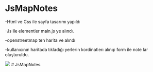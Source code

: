# JsMapNotes

-Html ve Css ile sayfa tasarımı yapıldı

-Js ile elementler main.js ye alındı.

-openstreetmap ten harita ve alındı

-kullanıcının haritada tıkladığı yerlerin kordinatlerı alınıp form ile note lar oluşturuldu.


<img src="screen.gif"/>
# JsMapNotes
